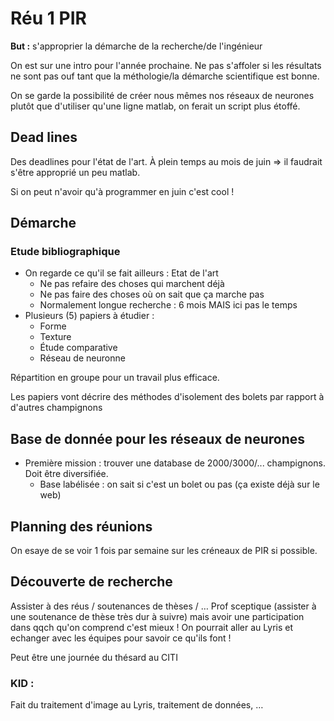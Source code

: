 # Réu 1 PIR

**But :** s'approprier la démarche de la recherche/de l'ingénieur 

On est sur une intro pour l'année prochaine.
Ne pas s'affoler si les résultats ne sont pas ouf tant que la méthologie/la démarche scientifique est bonne.

On se garde la possibilité de créer nous mêmes nos réseaux de neurones plutôt que d'utiliser qu'une ligne matlab, on ferait un script plus étoffé. 

## Dead lines

Des deadlines pour l'état de l'art.
À plein temps au mois de juin => il faudrait s'être approprié un peu matlab. 

Si on peut n'avoir qu'à programmer en juin c'est cool !

## Démarche

### Etude bibliographique

- On regarde ce qu'il se fait ailleurs : Etat de l'art
  - Ne pas refaire des choses qui marchent déjà
  - Ne pas faire des choses où on sait que ça marche pas
  - Normalement longue recherche : 6 mois MAIS ici pas le temps 
- Plusieurs (5) papiers à étudier : 
  - Forme
  - Texture
  - Étude comparative
  - Réseau de neuronne 

Répartition en groupe pour un travail plus efficace.

Les papiers vont décrire des méthodes d'isolement des bolets par rapport à d'autres champignons

## Base de donnée pour les réseaux de neurones

- Première mission : trouver une database de 2000/3000/... champignons. Doit être diversifiée.
  - Base labélisée : on sait si c'est un bolet ou pas (ça existe déjà sur le web)

## Planning des réunions 

On esaye de se voir 1 fois par semaine sur les créneaux de PIR si possible.

## Découverte de recherche

Assister à des réus / soutenances de thèses / … 
Prof sceptique (assister à une soutenance de thèse très dur à suivre) mais avoir une participation dans qqch qu'on comprend c'est mieux ! 
On pourrait aller au Lyris et echanger avec les équipes pour savoir ce qu'ils font !

Peut être une journée du thésard au CITI 


### KID : 

Fait du traitement d'image au Lyris, traitement de données, …
